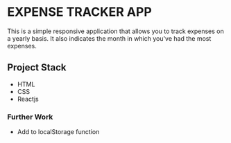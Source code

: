 # EXPENSE TRACKER APP
This is a simple responsive application that allows you to track expenses on a yearly basis. It also indicates the month in which you've had the most expenses.

## Project Stack
- HTML
- CSS
- Reactjs

### Further Work
- Add to localStorage function


